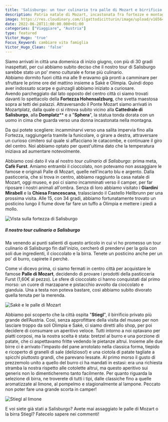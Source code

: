 ```yaml
---
title: 'Salisburgo: un tour culinario tra palle di Mozart e birrificio Stiegl'
description: Patria natale di Mozart, incastonata fra fortezze e montagne, Salisburgo si rivela angolo dopo angolo come una sinfonia andante, fra alti palazzi e curati giardini. 
image: https://res.cloudinary.com/ilgattodicitturin/image/upload/v1656413065/Articoli/salisburgo/salisburgo_1_1_eadwpf.jpg
date: 2022-06-28T11:00:00.000+01:00
categories: ["Viaggiare", "Austria"]
type: featured
Victor_Hugo: 'true'
Focus_Keyword: cambiare vita famiglia
Victor_Hugo_Clean: 'false'
---
```

Siamo arrivati in città una domenica di inizio giugno, con più di 30 gradi inaspettati, per cui abbiamo subito deciso che il nostro tour di Salisburgo sarebbe stato un po' meno culturale e forse più culinario.  
Abbiamo dormito fuori città ma alle 9 eravamo già pronti a camminare per sfruttare le prime ore del mattino insieme a Sakè e Olimpia. Quindi dopo aver indossato scarpe e guinzagli abbiamo iniziato a curiosare.  
Avendo parcheggiato dal lato opposto del centro città ci siamo trovati davanti lo spettacolo della **Fortezza Hohensalzburg**, che svetta maestosa sopra ai tetti dei palazzi. Attraversando il Ponte Mozart siamo arrivati in Mozartplatz, dalla quale ci si ritrova subito vicino alla **Cattedrale di Salisburgo**, alla **Domplatz**** e a "**Sphera**", la statua tonda dorata con un uomo in cima che guarda verso una donna incastonata nella montagna.  

Da qui potete scegliere: incamminarvi verso una salita impervia fino alla Fortezza, raggiungerla tramite la funicolare, o girare a destra, attraversare un curioso cimitero sul quale si affacciano le catacombe, e continuare il giro del centro. Noi abbiamo optato per quest'ultima dato che la temperatura iniziava ad aumentare notevolmente.  

Abbiamo così dato il via al nostro *tour culinario di Salisburgo*: prima meta, **Cafè Furst**. Amiamo entrambi il cioccolato, non potevamo non assaggiare le famose e originali Palle di Mozart, quelle nell'incarto blu e argento. Dalla pasticceria, che si trova in centro, abbiamo raggiunto la casa natale di Mozart, oggi museo, e poi ci siamo incamminati verso il camper, per far riposare i nostri animali all'ombra. Senza di loro abbiamo visitato i **Giardini Mirabell** e la **Chiesa Francescana**, tralasciando il Castello Hellbrunn per una prossima visita. Alle 15, con 34 gradi, abbiamo fortunatamente trovato un posticino lungo il fiume dove far fare un tuffo a Olimpia e mettere i piedi a mollo.

![Vista sulla fortezza di Salisburgo](https://res.cloudinary.com/ilgattodicitturin/image/upload/v1656413071/Articoli/salisburgo/salisburgo_1_2_kusmnl.jpg "Vista sulla fortezza di Salisburgo")

##### Il nostro tour culinario a Salisburgo 

Ma venendo ai punti salienti di questo articolo in cui vi ho promesso un tour culinario di Salisburgo fin dall'inizio, cercherò di prendervi per la gola con soli due ingredienti, il cioccolato e la birra. Tenete un posticino anche per un po' di burro, capirete il perchè.  

Come vi dicevo prima, ci siamo fermati in centro città per acquistare le famose **Palle di Mozart**, decidendo di provare i prodotti della pasticceria Furst (1,60€ al pezzo). Le sfere di cioccolato ci hanno conquistati dal primo morso: un cuore di marzapane e pistacchio avvolto da cioccolato e gianduia. Una a testa non poteva bastare, così abbiamo subito divorato quella tenuta per la merenda. 

![Sakè e le palle di Mozart](https://res.cloudinary.com/ilgattodicitturin/image/upload/v1656413076/Articoli/salisburgo/salisburgo_1_3_stdqhb.jpg "Sakè e le palle di Mozart")

Abbiamo poi scoperto che la città ospita "**Stiegl**", il birrificio privato più grande dell’Austria. Così, senza approfittare della visita del museo per non lasciare troppo da soli Olimpia e Sakè, ci siamo diretti allo shop, per poi decidere di consumare un aperitivo veloce. Tutti intorno a noi optavano per piatti corposi, ma la nostra scelta è stata: bretzel al burro e una porzione di patate, che ci aspettavamo fritte vedendo le pietanze altrui. Insieme alle due birre ci è arrivato l'impasto del pane arrotolato nella classica forma, tiepido e ricoperto di granelli di sale (delizioso!) e una ciotola di patate tagliate a spicchi piuttosto grandi, che parevano lessate. Al primo morso il gusto di prezzemolo unito a quello del burro ci ha mandati in estasi: era una richiesta stramba la nostra rispetto alle cotolette altrui, ma questo aperitivo sui generis non lo dimenticheremo tanto facilmente. Per quanto riguarda la selezione di birra, ne troverete di tutti i tipi, dalle classiche fino a quelle aromatizzate al limone, al pompelmo e stagionalmente al lampone. Peccato non poter fare una grande scorta in camper!

![Stiegl al limone](https://res.cloudinary.com/ilgattodicitturin/image/upload/v1656413363/Articoli/salisburgo/salisburgo_1_4_ttjzxo.jpg "Stiegl al limone")

E voi siete già stati a Salisburgo? Avete mai assaggiato le palle di Mozart o la birra Stiegl? Fatecelo sapere nei commenti!
